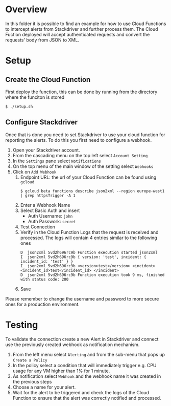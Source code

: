 # Overview
In this folder it is possible to find an example for how to use Cloud Functions
to intercept alerts from Stackdriver and further process them. The Cloud
Fuction deployed will accept authenticated requests and convert the requests'
body from JSON to XML.

# Setup
## Create the Cloud Function
First deploy the function, this can be done by running from the directory where
the funciton is stored

```
$ ./setup.sh
```

## Configure Stackdriver
Once that is done you need to set Stackdriver to use your cloud function for
reporting the alerts. To do this you first need to configure a webhook.

1. Open your Stackdriver account.
1. From the cascading menu on the top left select `Account Setting`
1. In the `Settings` pane select `Notifications`
1. On the top menu of the main window of the setting select `Webhooks`
1. Click on `Add Webhook`
   1. Endpoint URL: the url of your Cloud Function can be found using `gcloud`
       ```
      $ gcloud beta functions describe json2xml --region europe-west1 | grep httpsTrigger -A 1
      ```
   1. Enter a Webhook Name
   1. Select Basic Auth and insert
      * Auth Username: `john`
      * Auth Passwork: `secret`
   1. Test Connection
   1. Verify in the Cloud Function Logs that the request is received and
processed. The logs will contain 4 entries similar to the following ones
      ```
      D  json2xml 5vd2h696rc9b Function execution started json2xml
      I  json2xml 5vd2h696rc9b { version: 'test', incident: { incident_id: 'test' } }
      I  json2xml 5vd2h696rc9b <version>test</version> <incident> <incident_id>test</incident_id> </incident> 
      D  json2xml 5vd2h696rc9b Function execution took 9 ms, finished with status code: 200 
      ```
   1. Save

Please remember to change the username and password to more secure ones for a
production environment.

# Testing
To validate the connection create a new Alert in Stackdriver and connect use the
previously created webhook as notification mechanism.

1. From the left menu select `Alerting` and from the sub-menu that pops up
`Create a Policy `
1. In the policy select a condition that will immediately trigger e.g. CPU usage
for any VM higher than 1% for 1 minute.
1. As notification select `Webhook` and the webhook name it was created in the
previous steps
1. Choose a name for your alert.
1. Wait for the alert to be triggered and check the logs of the Cloud Function
to ensure that the alert was correctly notified and processed.
